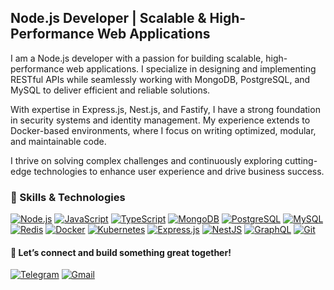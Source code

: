 ## Node.js Developer | Scalable & High-Performance Web Applications

I am a Node.js developer with a passion for building scalable, high-performance web applications. I specialize in designing and implementing RESTful APIs while seamlessly working with MongoDB, PostgreSQL, and MySQL to deliver efficient and reliable solutions.

With expertise in Express.js, Nest.js, and Fastify, I have a strong foundation in security systems and identity management. My experience extends to Docker-based environments, where I focus on writing optimized, modular, and maintainable code.

I thrive on solving complex challenges and continuously exploring cutting-edge technologies to enhance user experience and drive business success.

### 🚀 Skills & Technologies  

[![Node.js](https://img.shields.io/badge/Node.js-339933?logo=node.js&logoColor=white)](https://nodejs.org/)
[![JavaScript](https://img.shields.io/badge/JavaScript-F7DF1E?logo=javascript&logoColor=white)](https://developer.mozilla.org/en-US/docs/Web/JavaScript)
[![TypeScript](https://img.shields.io/badge/TypeScript-3178C6?logo=typescript&logoColor=white)](https://www.typescriptlang.org/)
[![MongoDB](https://img.shields.io/badge/MongoDB-47A248?logo=mongodb&logoColor=white)](https://www.mongodb.com/)
[![PostgreSQL](https://img.shields.io/badge/PostgreSQL-336791?logo=postgresql&logoColor=white)](https://www.postgresql.org/)
[![MySQL](https://img.shields.io/badge/MySQL-4479A1?logo=mysql&logoColor=white)](https://www.mysql.com/)
[![Redis](https://img.shields.io/badge/Redis-DC382D?logo=redis&logoColor=white)](https://redis.io/)
[![Docker](https://img.shields.io/badge/Docker-2496ED?logo=docker&logoColor=white)](https://www.docker.com/)
[![Kubernetes](https://img.shields.io/badge/Kubernetes-326CE5?logo=kubernetes&logoColor=white)](https://kubernetes.io/)
[![Express.js](https://img.shields.io/badge/Express.js-000000?logo=express&logoColor=white)](https://expressjs.com/)
[![NestJS](https://img.shields.io/badge/NestJS-E0234E?logo=nestjs&logoColor=white)](https://nestjs.com/)
[![GraphQL](https://img.shields.io/badge/GraphQL-E10098?logo=graphql&logoColor=white)](https://graphql.org/)
[![Git](https://img.shields.io/badge/Git-F05032?logo=git&logoColor=white)](https://git-scm.com/)




#### 📩 Let’s connect and build something great together!

[![Telegram](https://img.shields.io/badge/Telegram-26A5E4?logo=telegram&logoColor=white)](https://t.me/ataeiu)
[![Gmail](https://img.shields.io/badge/Gmail-D14836?logo=gmail&logoColor=white)](mailto:ataeiu@gmail.com)
